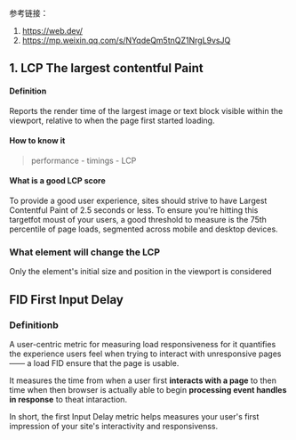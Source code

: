 参考链接：

1. https://web.dev/
2. https://mp.weixin.qq.com/s/NYqdeQm5tnQZ1NrgL9vsJQ

## 1. LCP The largest contentful Paint 

#### Definition

Reports the render time of the largest image or text block visible within the viewport, relative to when the page first started loading.

#### How to know it

> performance - timings - LCP

#### What is a good LCP score

To provide a good user experience, sites should strive to have Largest Contentful Paint of  2.5 seconds or less. To ensure you're hitting this targetfot moust of your users, a good threshold to measure is the 75th percentile of page loads, segmented across mobile and desktop devices.


### What element will change the LCP

Only the element's initial size and position in the viewport is considered


## FID First Input Delay

### Definitionb

A user-centric metric for measuring load responsiveness for it quantifies the experience users feel when trying to interact with unresponsive pages —— a load FID ensure that the page is usable.

It measures the time from when a user first **interacts with a page** to then time when then browser is actually able to begin **processing event handles in response** to theat intaraction.

In short, the first Input Delay metric helps measures your user's first impression of your site's interactivity and responsivenss.

